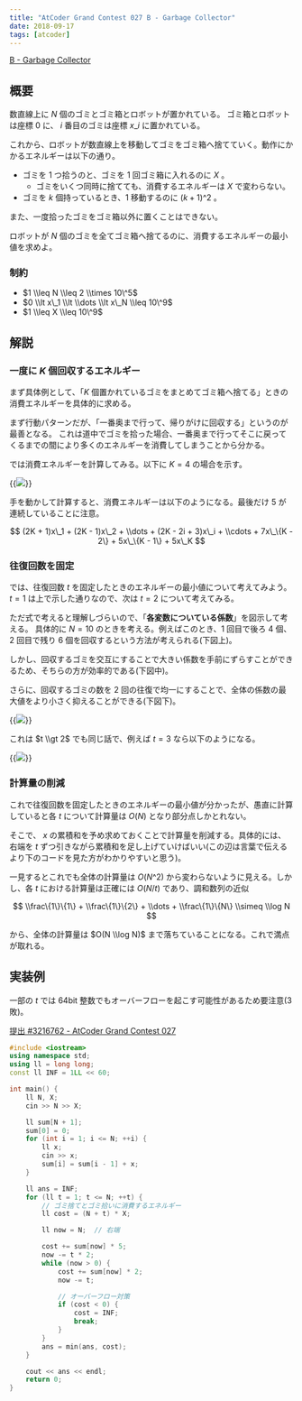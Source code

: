```yaml
---
title: "AtCoder Grand Contest 027 B - Garbage Collector"
date: 2018-09-17
tags: [atcoder]
---
```


[B - Garbage Collector](https://atcoder.jp/contests/agc027/tasks/agc027_b)

## 概要

数直線上に $N$ 個のゴミとゴミ箱とロボットが置かれている。
ゴミ箱とロボットは座標 0 に、 $i$ 番目のゴミは座標 $x\_i$ に置かれている。

これから、ロボットが数直線上を移動してゴミをゴミ箱へ捨てていく。動作にかかるエネルギーは以下の通り。

- ゴミを 1 つ拾うのと、ゴミを 1 回ゴミ箱に入れるのに $X$ 。
  - ゴミをいくつ同時に捨てても、消費するエネルギーは $X$ で変わらない。
- ゴミを $k$ 個持っているとき、1 移動するのに $(k + 1)\^2$ 。

また、一度拾ったゴミをゴミ箱以外に置くことはできない。

ロボットが $N$ 個のゴミを全てゴミ箱へ捨てるのに、消費するエネルギーの最小値を求めよ。

### 制約

- $1 \\leq N \\leq 2 \\times 10\^5$
- $0 \\lt x\_1 \\lt \\dots \\lt x\_N \\leq 10\^9$
- $1 \\leq X \\leq 10\^9$

## 解説

### 一度に $K$ 個回収するエネルギー

まず具体例として、「$K$ 個置かれているゴミをまとめてゴミ箱へ捨てる」ときの消費エネルギーを具体的に求める。

まず行動パターンだが、「一番奥まで行って、帰りがけに回収する」というのが最善となる。
これは道中でゴミを拾った場合、一番奥まで行ってそこに戻ってくるまでの間により多くのエネルギーを消費してしまうことから分かる。

では消費エネルギーを計算してみる。以下に $K = 4$ の場合を示す。

{{<image src="0.png">}}

手を動かして計算すると、消費エネルギーは以下のようになる。最後だけ $5$ が連続していることに注意。

$$
(2K + 1)x\_1 + (2K - 1)x\_2 + \\dots + (2K - 2i + 3)x\_i + \\cdots + 7x\_\{K - 2\} + 5x\_\{K - 1\} + 5x\_K
$$

### 往復回数を固定

では、往復回数 $t$ を固定したときのエネルギーの最小値について考えてみよう。
$t = 1$ は上で示した通りなので、次は $t = 2$ について考えてみる。

ただ式で考えると理解しづらいので、「**各変数についている係数**」を図示して考える。
具体的に $N = 10$ のときを考える。例えばこのとき、1 回目で後ろ 4 個、2 回目で残り 6 個を回収するという方法が考えられる(下図上)。

しかし、回収するゴミを交互にすることで大きい係数を手前にずらすことができるため、そちらの方が効率的である(下図中)。

さらに、回収するゴミの数を 2 回の往復で均一にすることで、全体の係数の最大値をより小さく抑えることができる(下図下)。

{{<image src="1.png">}}

これは $t \\gt 2$ でも同じ話で、例えば $t = 3$ なら以下のようになる。

{{<image src="2.png">}}

### 計算量の削減

これで往復回数を固定したときのエネルギーの最小値が分かったが、愚直に計算していると各 $t$ について計算量は $O(N)$ となり部分点しかとれない。

そこで、 $x$ の累積和を予め求めておくことで計算量を削減する。具体的には、右端を $t$ ずつ引きながら累積和を足し上げていけばいい(この辺は言葉で伝えるより下のコードを見た方がわかりやすいと思う)。

一見するとこれでも全体の計算量は $O(N\^2)$ から変わらないように見える。しかし、各 $t$ における計算量は正確には $O(N / t)$ であり、調和数列の近似

$$
\\frac\{1\}\{1\} + \\frac\{1\}\{2\} + \\dots + \\frac\{1\}\{N\} \\simeq \\log N
$$

から、全体の計算量は $O(N \\log N)$ まで落ちていることになる。これで満点が取れる。

## 実装例

一部の $t$ では 64bit 整数でもオーバーフローを起こす可能性があるため要注意(3 敗)。

[提出 #3216762 - AtCoder Grand Contest 027](https://atcoder.jp/contests/agc027/submissions/3216762)

```cpp
#include <iostream>
using namespace std;
using ll = long long;
const ll INF = 1LL << 60;

int main() {
    ll N, X;
    cin >> N >> X;

    ll sum[N + 1];
    sum[0] = 0;
    for (int i = 1; i <= N; ++i) {
        ll x;
        cin >> x;
        sum[i] = sum[i - 1] + x;
    }

    ll ans = INF;
    for (ll t = 1; t <= N; ++t) {
        // ゴミ捨てとゴミ拾いに消費するエネルギー
        ll cost = (N + t) * X;

        ll now = N;  // 右端

        cost += sum[now] * 5;
        now -= t * 2;
        while (now > 0) {
            cost += sum[now] * 2;
            now -= t;

            // オーバーフロー対策
            if (cost < 0) {
                cost = INF;
                break;
            }
        }
        ans = min(ans, cost);
    }

    cout << ans << endl;
    return 0;
}
```

